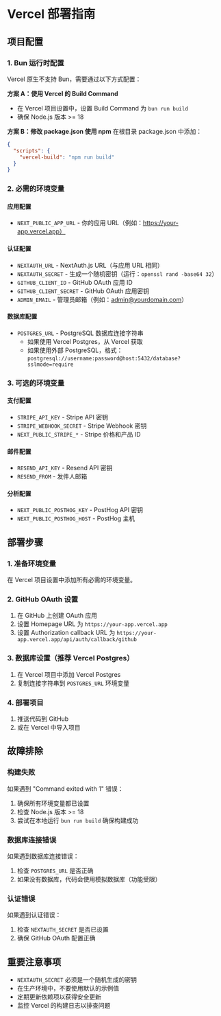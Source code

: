 # Vercel 部署指南

## 项目配置

### 1. Bun 运行时配置
Vercel 原生不支持 Bun，需要通过以下方式配置：

**方案 A：使用 Vercel 的 Build Command**
- 在 Vercel 项目设置中，设置 Build Command 为 `bun run build`
- 确保 Node.js 版本 >= 18

**方案 B：修改 package.json 使用 npm**
在根目录 package.json 中添加：
```json
{
  "scripts": {
    "vercel-build": "npm run build"
  }
}
```

### 2. 必需的环境变量

#### 应用配置
- `NEXT_PUBLIC_APP_URL` - 你的应用 URL（例如：https://your-app.vercel.app）

#### 认证配置
- `NEXTAUTH_URL` - NextAuth.js URL（与应用 URL 相同）
- `NEXTAUTH_SECRET` - 生成一个随机密钥（运行：`openssl rand -base64 32`）
- `GITHUB_CLIENT_ID` - GitHub OAuth 应用 ID
- `GITHUB_CLIENT_SECRET` - GitHub OAuth 应用密钥
- `ADMIN_EMAIL` - 管理员邮箱（例如：admin@yourdomain.com）

#### 数据库配置
- `POSTGRES_URL` - PostgreSQL 数据库连接字符串
  - 如果使用 Vercel Postgres，从 Vercel 获取
  - 如果使用外部 PostgreSQL，格式：`postgresql://username:password@host:5432/database?sslmode=require`

### 3. 可选的环境变量

#### 支付配置
- `STRIPE_API_KEY` - Stripe API 密钥
- `STRIPE_WEBHOOK_SECRET` - Stripe Webhook 密钥
- `NEXT_PUBLIC_STRIPE_*` - Stripe 价格和产品 ID

#### 邮件配置
- `RESEND_API_KEY` - Resend API 密钥
- `RESEND_FROM` - 发件人邮箱

#### 分析配置
- `NEXT_PUBLIC_POSTHOG_KEY` - PostHog API 密钥
- `NEXT_PUBLIC_POSTHOG_HOST` - PostHog 主机

## 部署步骤

### 1. 准备环境变量
在 Vercel 项目设置中添加所有必需的环境变量。

### 2. GitHub OAuth 设置
1. 在 GitHub 上创建 OAuth 应用
2. 设置 Homepage URL 为 `https://your-app.vercel.app`
3. 设置 Authorization callback URL 为 `https://your-app.vercel.app/api/auth/callback/github`

### 3. 数据库设置（推荐 Vercel Postgres）
1. 在 Vercel 项目中添加 Vercel Postgres
2. 复制连接字符串到 `POSTGRES_URL` 环境变量

### 4. 部署项目
1. 推送代码到 GitHub
2. 或在 Vercel 中导入项目

## 故障排除

### 构建失败
如果遇到 "Command exited with 1" 错误：
1. 确保所有环境变量都已设置
2. 检查 Node.js 版本 >= 18
3. 尝试在本地运行 `bun run build` 确保构建成功

### 数据库连接错误
如果遇到数据库连接错误：
1. 检查 `POSTGRES_URL` 是否正确
2. 如果没有数据库，代码会使用模拟数据库（功能受限）

### 认证错误
如果遇到认证错误：
1. 检查 `NEXTAUTH_SECRET` 是否已设置
2. 确保 GitHub OAuth 配置正确

## 重要注意事项

- `NEXTAUTH_SECRET` 必须是一个随机生成的密钥
- 在生产环境中，不要使用默认的示例值
- 定期更新依赖项以获得安全更新
- 监控 Vercel 的构建日志以排查问题